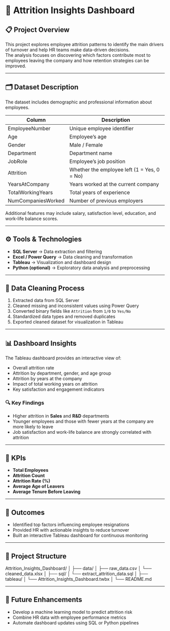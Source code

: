 # 🧠 Attrition Insights Dashboard

## 📋 Project Overview
This project explores employee attrition patterns to identify the main drivers of turnover and help HR teams make data-driven decisions.  
The analysis focuses on discovering which factors contribute most to employees leaving the company and how retention strategies can be improved.

---

## 🗂️ Dataset Description
The dataset includes demographic and professional information about employees.

| Column | Description |
|--------|-------------|
| EmployeeNumber | Unique employee identifier |
| Age | Employee’s age |
| Gender | Male / Female |
| Department | Department name |
| JobRole | Employee’s job position |
| Attrition | Whether the employee left (1 = Yes, 0 = No) |
| YearsAtCompany | Years worked at the current company |
| TotalWorkingYears | Total years of experience |
| NumCompaniesWorked | Number of previous employers |

Additional features may include salary, satisfaction level, education, and work-life balance scores.

---

## ⚙️ Tools & Technologies
- **SQL Server** → Data extraction and filtering  
- **Excel / Power Query** → Data cleaning and transformation  
- **Tableau** → Visualization and dashboard design  
- **Python (optional)** → Exploratory data analysis and preprocessing  

---

## 🧹 Data Cleaning Process
1. Extracted data from SQL Server  
2. Cleaned missing and inconsistent values using Power Query  
3. Converted binary fields like `Attrition` from `1/0` to `Yes/No`  
4. Standardized data types and removed duplicates  
5. Exported cleaned dataset for visualization in Tableau  

---

## 📊 Dashboard Insights
The Tableau dashboard provides an interactive view of:
- Overall attrition rate  
- Attrition by department, gender, and age group  
- Attrition by years at the company  
- Impact of total working years on attrition  
- Key satisfaction and engagement indicators  

### 🔍 Key Findings
- Higher attrition in **Sales** and **R&D** departments  
- Younger employees and those with fewer years at the company are more likely to leave  
- Job satisfaction and work-life balance are strongly correlated with attrition  

---

## 🧩 KPIs
- **Total Employees**  
- **Attrition Count**  
- **Attrition Rate (%)**  
- **Average Age of Leavers**  
- **Average Tenure Before Leaving**  

---

## 🚀 Outcomes
- Identified top factors influencing employee resignations  
- Provided HR with actionable insights to reduce turnover  
- Built an interactive Tableau dashboard for continuous monitoring  

---

## 📁 Project Structure
Attrition_Insights_Dashboard/
│
├── data/
│ ├── raw_data.csv
│ └── cleaned_data.xlsx
│
├── sql/
│ └── extract_attrition_data.sql
│
├── tableau/
│ └── Attrition_Insights_Dashboard.twbx
│
└── README.md

---

## 🔮 Future Enhancements
- Develop a machine learning model to predict attrition risk  
- Combine HR data with employee performance metrics  
- Automate dashboard updates using SQL or Python pipelines  
